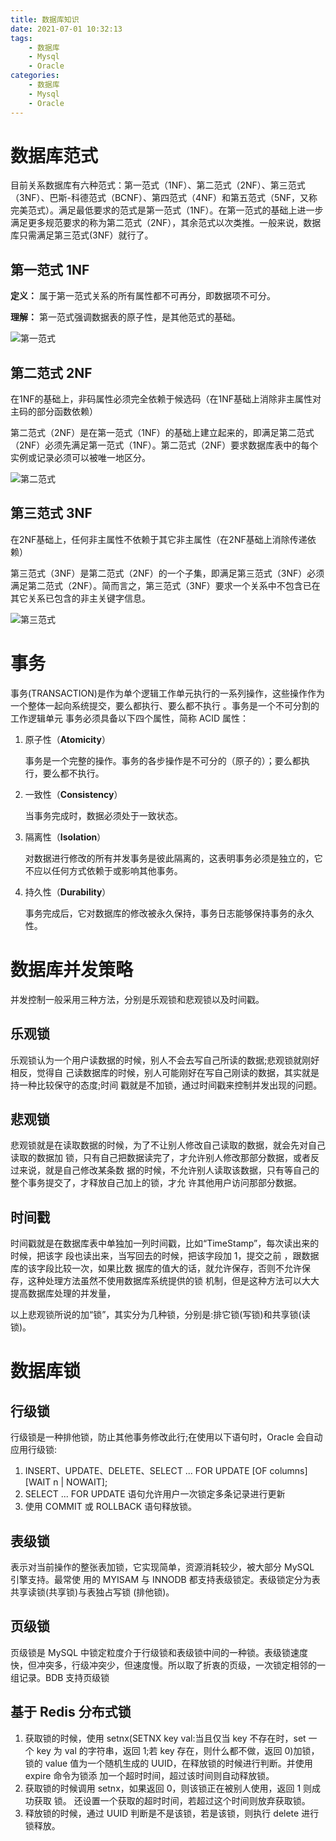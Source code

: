 ```yaml
---
title: 数据库知识
date: 2021-07-01 10:32:13
tags:
    - 数据库
    - Mysql
    - Oracle
categories:
    - 数据库
    - Mysql
    - Oracle
---
```


# 数据库范式

目前关系数据库有六种范式：第一范式（1NF）、第二范式（2NF）、第三范式（3NF）、巴斯-科德范式（BCNF）、第四范式（4NF）和第五范式（5NF，又称完美范式）。满足最低要求的范式是第一范式（1NF）。在第一范式的基础上进一步满足更多规范要求的称为第二范式（2NF），其余范式以次类推。一般来说，数据库只需满足第三范式(3NF）就行了。

<!-- Mor e-->

## **第一范式 1NF**

**定义：** 属于第一范式关系的所有属性都不可再分，即数据项不可分。

**理解：** 第一范式强调数据表的原子性，是其他范式的基础。

![第一范式](/images/数据库知识/第一范式.png)

## **第二范式 2NF**

在1NF的基础上，非码属性必须完全依赖于候选码（在1NF基础上消除非主属性对主码的部分函数依赖）

第二范式（2NF）是在第一范式（1NF）的基础上建立起来的，即满足第二范式（2NF）必须先满足第一范式（1NF）。第二范式（2NF）要求数据库表中的每个实例或记录必须可以被唯一地区分。

![第二范式](/images/数据库知识/第二范式.png)

## **第三范式 3NF**

在2NF基础上，任何非主属性不依赖于其它非主属性（在2NF基础上消除传递依赖）

第三范式（3NF）是第二范式（2NF）的一个子集，即满足第三范式（3NF）必须满足第二范式（2NF）。简而言之，第三范式（3NF）要求一个关系中不包含已在其它关系已包含的非主关键字信息。

![第三范式](/images/数据库知识/第三范式.png)

# 事务

事务(TRANSACTION)是作为单个逻辑工作单元执行的一系列操作，这些操作作为一个整体一起向系统提交，要么都执行、要么都不执行 。事务是一个不可分割的工作逻辑单元 事务必须具备以下四个属性，简称 ACID 属性：

1. 原子性（**Atomicity**） 

   事务是一个完整的操作。事务的各步操作是不可分的（原子的）；要么都执行，要么都不执行。

2. 一致性（**Consistency**） 

   当事务完成时，数据必须处于一致状态。

3. 隔离性（**Isolation**） 

   对数据进行修改的所有并发事务是彼此隔离的，这表明事务必须是独立的，它不应以任何方式依赖于或影响其他事务。

4. 持久性（**Durability**） 

   事务完成后，它对数据库的修改被永久保持，事务日志能够保持事务的永久性。

# 数据库并发策略

并发控制一般采用三种方法，分别是乐观锁和悲观锁以及时间戳。

## 乐观锁

乐观锁认为一个用户读数据的时候，别人不会去写自己所读的数据;悲观锁就刚好相反，觉得自 己读数据库的时候，别人可能刚好在写自己刚读的数据，其实就是持一种比较保守的态度;时间 戳就是不加锁，通过时间戳来控制并发出现的问题。

## 悲观锁

悲观锁就是在读取数据的时候，为了不让别人修改自己读取的数据，就会先对自己读取的数据加 锁，只有自己把数据读完了，才允许别人修改那部分数据，或者反过来说，就是自己修改某条数 据的时候，不允许别人读取该数据，只有等自己的整个事务提交了，才释放自己加上的锁，才允 许其他用户访问那部分数据。

## 时间戳

时间戳就是在数据库表中单独加一列时间戳，比如“TimeStamp”，每次读出来的时候，把该字 段也读出来，当写回去的时候，把该字段加 1，提交之前 ，跟数据库的该字段比较一次，如果比数 据库的值大的话，就允许保存，否则不允许保存，这种处理方法虽然不使用数据库系统提供的锁 机制，但是这种方法可以大大提高数据库处理的并发量，

以上悲观锁所说的加“锁”，其实分为几种锁，分别是:排它锁(写锁)和共享锁(读锁)。 

# 数据库锁

## 行级锁

行级锁是一种排他锁，防止其他事务修改此行;在使用以下语句时，Oracle 会自动应用行级锁:

1. INSERT、UPDATE、DELETE、SELECT ... FOR UPDATE [OF columns] [WAIT n | NOWAIT];
2. SELECT ... FOR UPDATE 语句允许用户一次锁定多条记录进行更新
3. 使用 COMMIT 或 ROLLBACK 语句释放锁。 

## 表级锁

表示对当前操作的整张表加锁，它实现简单，资源消耗较少，被大部分 MySQL 引擎支持。最常使 用的 MYISAM 与 INNODB 都支持表级锁定。表级锁定分为表共享读锁(共享锁)与表独占写锁 (排他锁)。

## 页级锁

页级锁是 MySQL 中锁定粒度介于行级锁和表级锁中间的一种锁。表级锁速度快，但冲突多，行级冲突少，但速度慢。所以取了折衷的页级，一次锁定相邻的一组记录。BDB 支持页级锁

## 基于 **Redis** 分布式锁

1. 获取锁的时候，使用 setnx(SETNX key val:当且仅当 key 不存在时，set 一个 key 为 val 的字符串，返回 1;若 key 存在，则什么都不做，返回 0)加锁，锁的 value 值为一个随机生成的 UUID，在释放锁的时候进行判断。并使用 expire 命令为锁添 加一个超时时间，超过该时间则自动释放锁。
2. 获取锁的时候调用 setnx，如果返回 0，则该锁正在被别人使用，返回 1 则成功获取 锁。 还设置一个获取的超时时间，若超过这个时间则放弃获取锁。
3. 释放锁的时候，通过 UUID 判断是不是该锁，若是该锁，则执行 delete 进行锁释放。
